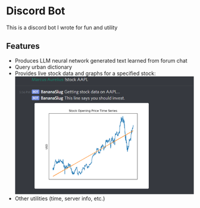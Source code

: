 # Discord Bot
This is a discord bot I wrote for fun and utility
## Features
* Produces LLM neural network generated text learned from forum chat
* Query urban dictionary
* Provides live stock data and graphs for a specified stock:
![Example](working.PNG)
* Other utilities (time, server info, etc.)
